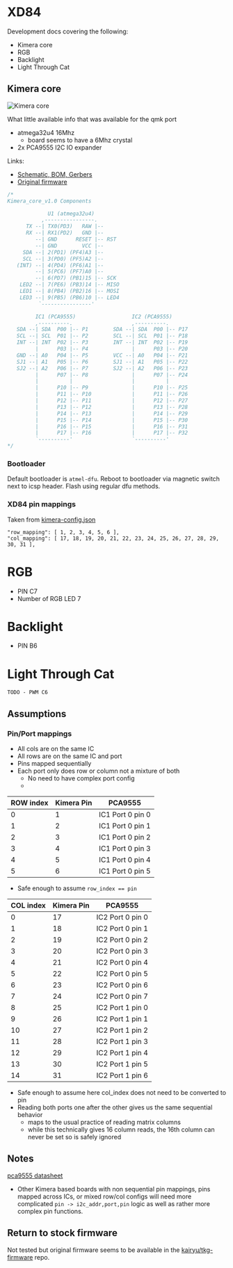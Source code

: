 # XD84

Development docs covering the following:
- Kimera core
- RGB
- Backlight
- Light Through Cat

## Kimera core
![Kimera core](https://gd2.alicdn.com/imgextra/i4/159916802/TB2qsIgdrJkpuFjy1zcXXa5FFXa_!!159916802.jpg)

What little available info that was available for the qmk port
- atmega32u4 16Mhz
  - board seems to have a 6Mhz crystal 
- 2x PCA9555 I2C IO expander

Links:
- [Schematic, BOM, Gerbers](/kairyu/kimera/blob/master/kimera_core)
- [Original firmware](https://github.com/kairyu/tmk_keyboard_custom/tree/master/keyboard/kimera)

```c
/*
Kimera_core_v1.0 Components

             U1 (atmega32u4)
           ,----------------.
      TX --| TX0(PD3)   RAW |--
      RX --| RX1(PD2)   GND |--
         --| GND      RESET |-- RST
         --| GND        VCC |--
     SDA --| 2(PD1) (PF4)A3 |--
     SCL --| 3(PD0) (PF5)A2 |--
   (INT) --| 4(PD4) (PF6)A1 |--
         --| 5(PC6) (PF7)A0 |--
         --| 6(PD7) (PB1)15 |-- SCK
    LED2 --| 7(PE6) (PB3)14 |-- MISO
    LED1 --| 8(PB4) (PB2)16 |-- MOSI
    LED3 --| 9(PB5) (PB6)10 |-- LED4
          `----------------'

         IC1 (PCA9555)                  IC2 (PCA9555)
         ,----------.                   ,----------.
   SDA --| SDA  P00 |-- P1        SDA --| SDA  P00 |-- P17
   SCL --| SCL  P01 |-- P2        SCL --| SCL  P01 |-- P18
   INT --| INT  P02 |-- P3        INT --| INT  P02 |-- P19
         |      P03 |-- P4              |      P03 |-- P20
   GND --| A0   P04 |-- P5        VCC --| A0   P04 |-- P21
   SJ1 --| A1   P05 |-- P6        SJ1 --| A1   P05 |-- P22
   SJ2 --| A2   P06 |-- P7        SJ2 --| A2   P06 |-- P23
         |      P07 |-- P8              |      P07 |-- P24
         |          |                   |          |
         |      P10 |-- P9              |      P10 |-- P25
         |      P11 |-- P10             |      P11 |-- P26
         |      P12 |-- P11             |      P12 |-- P27
         |      P13 |-- P12             |      P13 |-- P28
         |      P14 |-- P13             |      P14 |-- P29
         |      P15 |-- P14             |      P15 |-- P30
         |      P16 |-- P15             |      P16 |-- P31
         |      P17 |-- P16             |      P17 |-- P32
         `----------'                   `----------'
*/

```

### Bootloader
Default bootloader is `atmel-dfu`.
Reboot to bootloader via magnetic switch next to icsp header.
Flash using regular dfu methods.

### XD84 pin mappings
Taken from [kimera-config.json](https://github.com/kairyu/tkg/blob/master/keyboard/config/kimera-config.json)

	"row_mapping": [ 1, 2, 3, 4, 5, 6 ],
	"col_mapping": [ 17, 18, 19, 20, 21, 22, 23, 24, 25, 26, 27, 28, 29, 30, 31 ],

# RGB
- PIN C7
- Number of RGB LED 7

# Backlight
- PIN B6

# Light Through Cat
    TODO - PWM C6

## Assumptions
### Pin/Port mappings
- All cols are on the same IC
- All rows are on the same IC and port
- Pins mapped sequentially
- Each port only does row or column not a mixture of both
  - No need to have complex port config
  - 

| ROW index | Kimera Pin | PCA9555           |
| ----------|------------|-------------------|
| 0         | 1          | IC1 Port 0  pin 0 |
| 1         | 2          | IC1 Port 0  pin 1 |
| 2         | 3          | IC1 Port 0  pin 2 |
| 3         | 4          | IC1 Port 0  pin 3 |
| 4         | 5          | IC1 Port 0  pin 4 |
| 5         | 6          | IC1 Port 0  pin 5 |

- Safe enough to assume `row_index == pin`


| COL index | Kimera Pin | PCA9555           |
| ----------|------------|-------------------|
| 0         | 17         | IC2 Port 0  pin 0 |
| 1         | 18         | IC2 Port 0  pin 1 |
| 2         | 19         | IC2 Port 0  pin 2 |
| 3         | 20         | IC2 Port 0  pin 3 |
| 4         | 21         | IC2 Port 0  pin 4 |
| 5         | 22         | IC2 Port 0  pin 5 |
| 6         | 23         | IC2 Port 0  pin 6 |
| 7         | 24         | IC2 Port 0  pin 7 |
| 8         | 25         | IC2 Port 1  pin 0 |
| 9         | 26         | IC2 Port 1  pin 1 |
| 10        | 27         | IC2 Port 1  pin 2 |
| 11        | 28         | IC2 Port 1  pin 3 |
| 12        | 29         | IC2 Port 1  pin 4 |
| 13        | 30         | IC2 Port 1  pin 5 |
| 14        | 31         | IC2 Port 1  pin 6 |

- Safe enough to assume here col_index does not need to be converted to pin
- Reading both ports one after the other gives us the same sequential behavior
  - maps to the usual practice of reading matrix columns
  - while this technically gives 16 column reads, the 16th column can never be set so is safely ignored

## Notes
[pca9555 datasheet](https://www.ti.com/lit/ds/symlink/pca9555.pdf)

- Other Kimera based boards with non sequential pin mappings, pins mapped across ICs, or mixed row/col configs will need more complicated `pin -> i2c_addr,port,pin` logic as well as rather more complex pin functions.

## Return to stock firmware
Not tested but original firmware seems to be available in the [kairyu/tkg-firmware](https://github.com/kairyu/tkg-firmware/blob/master/kimera-core.hex) repo.
